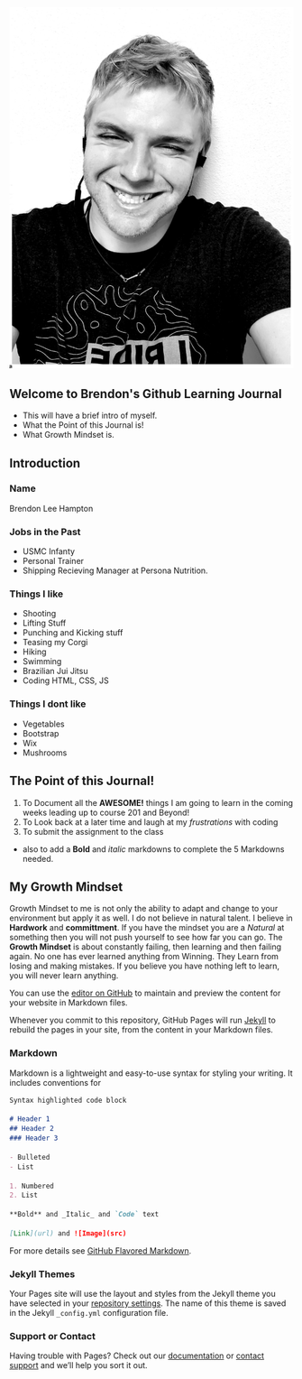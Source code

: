 ![Image](Githubimage.jpg)

## Welcome to Brendon's Github Learning Journal

- This will have a brief intro of myself.
- What the Point of this Journal is!
- What Growth Mindset is. 

## Introduction
### Name
Brendon Lee Hampton
### Jobs in the Past
- USMC Infanty
- Personal Trainer
- Shipping Recieving Manager at Persona Nutrition.

### Things I like
- Shooting 
- Lifting Stuff
- Punching and Kicking stuff
- Teasing my Corgi
- Hiking
- Swimming
- Brazilian Jui Jitsu
- Coding HTML, CSS, JS

### Things I dont like
- Vegetables
- Bootstrap
- Wix
- Mushrooms

## The Point of this Journal!

1. To Document all the <strong>AWESOME!</strong> things I am going to learn in the coming weeks leading up to course 201 and Beyond!
2. To Look back at a later time and laugh at my <em>frustrations</em> with coding
3. To submit the assignment to the class 
- also to add a **Bold** and _italic_ markdowns to complete the 5 Markdowns needed.

## My Growth Mindset

Growth Mindset to me is not only the ability to adapt and change to your environment but apply it as well. I do not believe in natural talent. I believe in **Hardwork** and **committment**. If you have the mindset you are a <em>Natural</em> at something then you will not push yourself to see how far you can go. The <strong>Growth Mindset</strong> is about constantly failing, then learning and then failing again. No one has ever learned anything from Winning. They Learn from losing and making mistakes. If you believe you have nothing left to learn, you will never learn anything.  



You can use the [editor on GitHub](https://github.com/LegacyUntouched/Learning-Journal/edit/master/README.md) to maintain and preview the content for your website in Markdown files.

Whenever you commit to this repository, GitHub Pages will run [Jekyll](https://jekyllrb.com/) to rebuild the pages in your site, from the content in your Markdown files.

### Markdown

Markdown is a lightweight and easy-to-use syntax for styling your writing. It includes conventions for

```markdown
Syntax highlighted code block

# Header 1
## Header 2
### Header 3

- Bulleted
- List

1. Numbered
2. List

**Bold** and _Italic_ and `Code` text

[Link](url) and ![Image](src)
```

For more details see [GitHub Flavored Markdown](https://guides.github.com/features/mastering-markdown/).

### Jekyll Themes

Your Pages site will use the layout and styles from the Jekyll theme you have selected in your [repository settings](https://github.com/LegacyUntouched/Learning-Journal/settings). The name of this theme is saved in the Jekyll `_config.yml` configuration file.

### Support or Contact

Having trouble with Pages? Check out our [documentation](https://help.github.com/categories/github-pages-basics/) or [contact support](https://github.com/contact) and we’ll help you sort it out.
